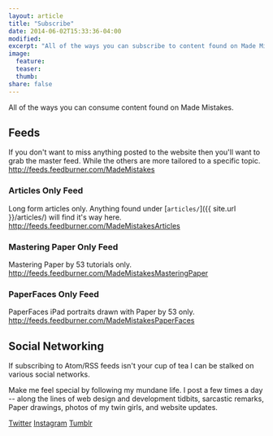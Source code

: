 ```yaml
---
layout: article
title: "Subscribe"
date: 2014-06-02T15:33:36-04:00
modified:
excerpt: "All of the ways you can subscribe to content found on Made Mistakes."
image:
  feature:
  teaser:
  thumb:
share: false
---
```


All of the ways you can consume content found on Made Mistakes.

## <i class="fa fa-rss"></i> Feeds

If you don't want to miss anything posted to the website then you'll want to grab the master feed. While the others are more tailored to a specific topic.
<http://feeds.feedburner.com/MadeMistakes>

### Articles Only Feed

Long form articles only. Anything found under [`articles/`]({{ site.url }}/articles/) will find it's way here.
<http://feeds.feedburner.com/MadeMistakesArticles>

### Mastering Paper Only Feed

Mastering Paper by 53 tutorials only.
<http://feeds.feedburner.com/MadeMistakesMasteringPaper>

### PaperFaces Only Feed

PaperFaces iPad portraits drawn with Paper by 53 only.
<http://feeds.feedburner.com/MadeMistakesPaperFaces>

## Social Networking

If subscribing to Atom/RSS feeds isn't your cup of tea I can be stalked on various social networks. 

Make me feel special by following my mundane life. I post a few times a day -- along the lines of web design and development tidbits, sarcastic remarks, Paper drawings, photos of my twin girls, and website updates.

<div class="inline">
  <a href="http://twitter.com/mmistakes" onclick="ga('send', 'event', 'link', 'click', 'Twitter follow');" class="btn-social twitter" target="_blank"><i class="fa fa-twitter"></i> Twitter</a>
  <a href="http://instagram.com/mmistakes" onclick="ga('send', 'event', 'link', 'click', 'Instagram follow');" class="btn-social instagram" target="_blank"><i class="fa fa-instagram"></i> Instagram</a>
  <a href="http://mademistakes.tumblr.com" onclick="ga('send', 'event', 'link', 'click', 'Tumblr follow');" class="btn-social tumblr" target="_blank"><i class="fa fa-tumblr"></i> Tumblr</a>
</div>